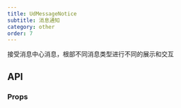 ```yaml
---
title: UdMessageNotice
subtitle: 消息通知
category: other
order: 7
---
```


接受消息中心消息，根部不同消息类型进行不同的展示和交互

## API

### Props




<!-- ud-demo("消息列表弹窗", "消息列表弹窗", "demos/basic.tsx") -->
